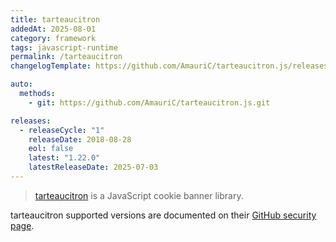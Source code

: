 ```yaml
---
title: tarteaucitron
addedAt: 2025-08-01
category: framework
tags: javascript-runtime
permalink: /tarteaucitron
changelogTemplate: https://github.com/AmauriC/tarteaucitron.js/releases/tag/v__LATEST__

auto:
  methods:
    - git: https://github.com/AmauriC/tarteaucitron.js.git

releases:
  - releaseCycle: "1"
    releaseDate: 2018-08-28
    eol: false
    latest: "1.22.0"
    latestReleaseDate: 2025-07-03
---
```


> [tarteaucitron](https://tarteaucitron.io/en/) is a JavaScript cookie banner library.

tarteaucitron supported versions are documented on their [GitHub security page](https://github.com/AmauriC/tarteaucitron.js/security).
